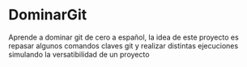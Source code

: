 # DominarGit
Aprende a dominar git de cero a español, la idea de este proyecto es repasar algunos comandos claves git y realizar distintas ejecuciones simulando la versatibilidad de un proyecto
